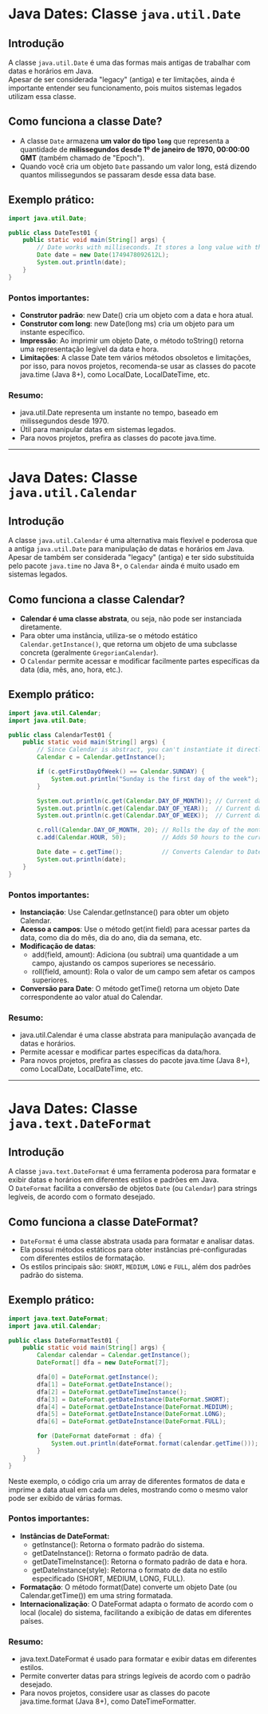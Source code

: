 # Java Dates: Classe `java.util.Date`

## Introdução

A classe `java.util.Date` é uma das formas mais antigas de trabalhar com datas e horários em Java.  
Apesar de ser considerada "legacy" (antiga) e ter limitações, ainda é importante entender seu funcionamento, 
pois muitos sistemas legados utilizam essa classe.

## Como funciona a classe Date?

- A classe `Date` armazena **um valor do tipo `long`** que representa a quantidade de **milissegundos desde 1º de janeiro de 1970, 00:00:00 GMT** (também chamado de "Epoch").
- Quando você cria um objeto `Date` passando um valor long, está dizendo quantos milissegundos se passaram desde essa data base.

## Exemplo prático:

```java
import java.util.Date;

public class DateTest01 {
    public static void main(String[] args) {
        // Date works with milliseconds. It stores a long value with the ms since 1970
        Date date = new Date(1749478092612L);
        System.out.println(date);
    }
}
```
### Pontos importantes:

- **Construtor padrão**: new Date() cria um objeto com a data e hora atual.
- **Construtor com long**: new Date(long ms) cria um objeto para um instante específico.
- **Impressão**: Ao imprimir um objeto Date, o método toString() retorna uma representação legível da data e hora.
- **Limitações**: A classe Date tem vários métodos obsoletos e limitações, por isso, para novos projetos, recomenda-se usar as classes do pacote java.time (Java 8+), como LocalDate, LocalDateTime, etc.

### Resumo:

- java.util.Date representa um instante no tempo, baseado em milissegundos desde 1970.
- Útil para manipular datas em sistemas legados.
- Para novos projetos, prefira as classes do pacote java.time.

---

# Java Dates: Classe `java.util.Calendar`

## Introdução

A classe `java.util.Calendar` é uma alternativa mais flexível e poderosa que a antiga `java.util.Date` para manipulação de datas e horários em Java.  
Apesar de também ser considerada "legacy" (antiga) e ter sido substituída pelo pacote `java.time` no Java 8+, o `Calendar` ainda é muito usado em sistemas legados.

## Como funciona a classe Calendar?

- **Calendar é uma classe abstrata**, ou seja, não pode ser instanciada diretamente.
- Para obter uma instância, utiliza-se o método estático `Calendar.getInstance()`, que retorna um objeto de uma subclasse concreta (geralmente `GregorianCalendar`).
- O `Calendar` permite acessar e modificar facilmente partes específicas da data (dia, mês, ano, hora, etc.).

## Exemplo prático:

```java
import java.util.Calendar;
import java.util.Date;

public class CalendarTest01 {
    public static void main(String[] args) {
        // Since Calendar is abstract, you can't instantiate it directly.
        Calendar c = Calendar.getInstance();

        if (c.getFirstDayOfWeek() == Calendar.SUNDAY) {
            System.out.println("Sunday is the first day of the week");
        }

        System.out.println(c.get(Calendar.DAY_OF_MONTH)); // Current day of the month
        System.out.println(c.get(Calendar.DAY_OF_YEAR));  // Current day of the year
        System.out.println(c.get(Calendar.DAY_OF_WEEK));  // Current day of the week

        c.roll(Calendar.DAY_OF_MONTH, 20); // Rolls the day of the month by 20 (doesn't affect higher fields)
        c.add(Calendar.HOUR, 50);          // Adds 50 hours to the current time

        Date date = c.getTime();           // Converts Calendar to Date
        System.out.println(date);
    }
}
```
### Pontos importantes:

- **Instanciação**: Use Calendar.getInstance() para obter um objeto Calendar.
- **Acesso a campos**: Use o método get(int field) para acessar partes da data, como dia do mês, dia do ano, dia da semana, etc.
- **Modificação de datas**:
    - add(field, amount): Adiciona (ou subtrai) uma quantidade a um campo, ajustando os campos superiores se necessário.
    - roll(field, amount): Rola o valor de um campo sem afetar os campos superiores.
- **Conversão para Date**: O método getTime() retorna um objeto Date correspondente ao valor atual do Calendar.

### Resumo:

- java.util.Calendar é uma classe abstrata para manipulação avançada de datas e horários.
- Permite acessar e modificar partes específicas da data/hora.
- Para novos projetos, prefira as classes do pacote java.time (Java 8+), como LocalDate, LocalDateTime, etc.

---

# Java Dates: Classe `java.text.DateFormat`

## Introdução

A classe `java.text.DateFormat` é uma ferramenta poderosa para formatar e exibir datas e horários em diferentes estilos e padrões em Java.  
O `DateFormat` facilita a conversão de objetos `Date` (ou `Calendar`) para strings legíveis, de acordo com o formato desejado.

## Como funciona a classe DateFormat?

- `DateFormat` é uma classe abstrata usada para formatar e analisar datas.
- Ela possui métodos estáticos para obter instâncias pré-configuradas com diferentes estilos de formatação.
- Os estilos principais são: `SHORT`, `MEDIUM`, `LONG` e `FULL`, além dos padrões padrão do sistema.

## Exemplo prático:

```java
import java.text.DateFormat;
import java.util.Calendar;

public class DateFormatTest01 {
    public static void main(String[] args) {
        Calendar calendar = Calendar.getInstance();
        DateFormat[] dfa = new DateFormat[7];

        dfa[0] = DateFormat.getInstance();
        dfa[1] = DateFormat.getDateInstance();
        dfa[2] = DateFormat.getDateTimeInstance();
        dfa[3] = DateFormat.getDateInstance(DateFormat.SHORT);
        dfa[4] = DateFormat.getDateInstance(DateFormat.MEDIUM);
        dfa[5] = DateFormat.getDateInstance(DateFormat.LONG);
        dfa[6] = DateFormat.getDateInstance(DateFormat.FULL);

        for (DateFormat dateFormat : dfa) {
            System.out.println(dateFormat.format(calendar.getTime()));
        }
    }
}
```

Neste exemplo, o código cria um array de diferentes formatos de data e imprime a data atual em cada um deles, mostrando como o mesmo valor pode ser exibido de várias formas.

### Pontos importantes:

- **Instâncias de DateFormat:**
    - getInstance(): Retorna o formato padrão do sistema.
    - getDateInstance(): Retorna o formato padrão de data.
    - getDateTimeInstance(): Retorna o formato padrão de data e hora.
    - getDateInstance(style): Retorna o formato de data no estilo especificado (SHORT, MEDIUM, LONG, FULL).
- **Formatação**:
O método format(Date) converte um objeto Date (ou Calendar.getTime()) em uma string formatada.
- **Internacionalização**:
O DateFormat adapta o formato de acordo com o local (locale) do sistema, facilitando a exibição de datas em diferentes países.

### **Resumo**:

- java.text.DateFormat é usado para formatar e exibir datas em diferentes estilos.
- Permite converter datas para strings legíveis de acordo com o padrão desejado.
- Para novos projetos, considere usar as classes do pacote java.time.format (Java 8+), como DateTimeFormatter.